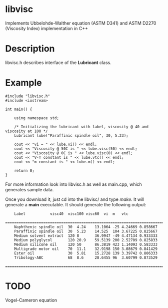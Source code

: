 # libvisc
Implements Ubbelohde-Walther equation (ASTM D341) and  ASTM D2270 (Viscosity Index) implementation in C++

# Description

libvisc.h describes interface of the  **Lubricant** class.

# Example

    #include "libvisc.h"
    #include <iostream>

    int main() {

        using namespace std;
        
        /* Initializing the lubricant with label, viscosity @ 40 and viscosity at 100 */
        Lubricant lube("Paraffinic spindle oil", 30, 5.23);

        cout << "vi = " << lube.vi() << endl;
        cout << "Viscosity @ 50C is " << lube.visc(50) << endl;
        cout << "Viscosity @ 0C is " << lube.visc(0) << endl;
        cout << "V-T constant is " << lube.vtc() << endl;
        cout << "m constant is " << lube.m() << endl;

        return 0;
    }


For more information look into libvisc.h as well as main.cpp, which generates sample data.

Once you download it, just cd into the libvisc/ and type *make*. It will generate a **main** executable. It should
generate the following output:

        Label			visc40	visc100	visc60	vi	m	vtc
        ========================================================================
        Naphthenic spindle oil	30	4.24	13.1064	-25	4.24669	0.858667
        Paraffinic spindle oil	30	5.23	14.525	104	3.67225	0.825667
        Medium solvent extract	120	8	    36.9947	-49	4.47134	0.933333
        Medium polyglycol     	120	20.9	59.5139	200	2.52709	0.825833
        Medium silicone oil   	120	50	    86.3819	423	1.14093	0.583333
        Multigrade motor oil  	70	11.1	32.9198	150	3.08679	0.841429
        Ester oil             	30	5.81	15.2728	139	3.39742	0.806333
        Tribology-ABC         	68	8.6	    28.6455	96	3.60799	0.873529
        ========================================================================

# TODO

Vogel-Cameron equation

